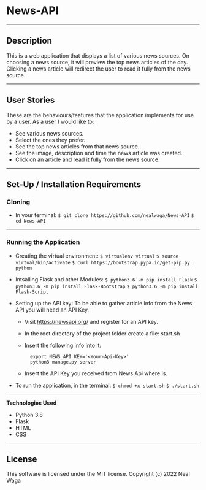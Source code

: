 # News-API
***
**Description**
---
This is a web application that displays a list of various news sources. On choosing a news source, it will preview the top news articles of the day. Clicking a news article will redirect the user to read it fully from the news source.
***
**User Stories**
---
These are the behaviours/features that the application implements for use by a user.
As a user I would like to:
* See various news sources.
* Select the ones they prefer.
* See the top news articles from that news source.
* See the image, description and time the news article was created.
* Click on an article and read it fully from the news source.
***
**Set-Up / Installation Requirements**
---
### Cloning
* In your terminal:
  `$ git clone https://github.com/nealwaga/News-API`
  `$ cd News-API`

---
### Running the Application
* Creating the virtual environment:
  `$ virtualenv virtual`
  `$ source virtual/bin/activate`
  `$ curl https://bootstrap.pypa.io/get-pip.py | python`

* Intsalling Flask and other Modules:
  `$ python3.6 -m pip install Flask`
  `$ python3.6 -m pip install Flask-Bootstrap`
  `$ python3.6 -m pip install Flask-Script`

* Setting up the API key:
  To be able to gather article info from the News API you will need an API Key.

  * Visit https://newsapi.org/ and register for an API key.
  * In the root directory of the project folder create a file: start.sh
  * Insert the following info into it:

          export NEWS_API_KEY='<Your-Api-Key>'
          python3 manage.py server

  * Insert the API Key you received from News Api where <Your-Api-Key> is.

* To run the application, in the terminal:
  `$ chmod +x start.sh`
  `$ ./start.sh`

---
**Technologies Used**
  * Python 3.8
  * Flask
  * HTML
  * CSS

---
**License**
---
This software is licensed under the MIT license. Copyright (c) 2022 Neal Waga